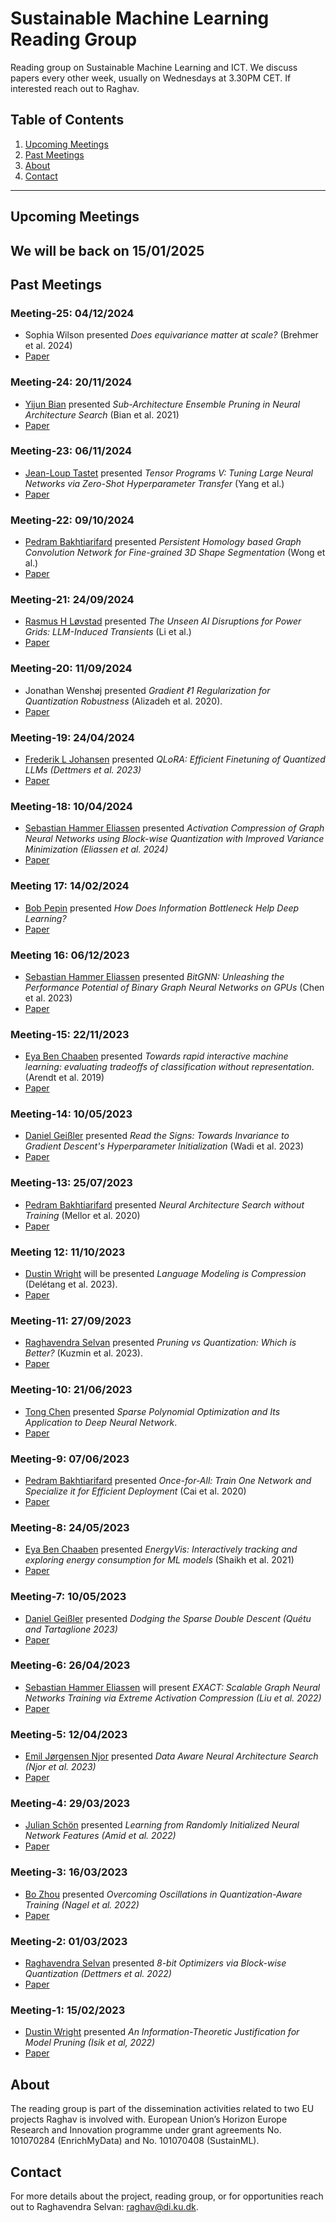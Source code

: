 # Sustainable Machine Learning Reading Group
Reading group on Sustainable Machine Learning and ICT. We discuss papers every other week, usually on Wednesdays at 3.30PM CET. If interested reach out to Raghav. 

## Table of Contents
1. [Upcoming Meetings](#upcoming-meetings)
2. [Past Meetings](#past-meetings)
3. [About](#about)
4. [Contact](#contact)

---
## Upcoming Meetings

**We will be back on 15/01/2025**
---- 
## Past Meetings

### Meeting-25: 04/12/2024

* Sophia Wilson presented _Does equivariance matter at scale?_ (Brehmer et al. 2024)
* [Paper](https://arxiv.org/abs/2410.23179)

### Meeting-24: 20/11/2024
* [Yijun Bian](https://eustomadew.github.io/) presented _Sub-Architecture Ensemble Pruning in Neural Architecture Search_ (Bian et al. 2021)
* [Paper](https://arxiv.org/abs/1910.00370)

### Meeting-23: 06/11/2024

* [Jean-Loup Tastet](https://scholar.google.com/citations?user=kQJbjnAAAAAJ&hl=en&oi=ao) presented _Tensor Programs V: Tuning Large Neural Networks via Zero-Shot Hyperparameter Transfer_ (Yang et al.)
* [Paper](https://arxiv.org/abs/2203.03466)
 
### Meeting-22: 09/10/2024

* [Pedram Bakhtiarifard](https://scholar.google.com/citations?user=wnOiOHoAAAAJ&hl=en&oi=ao) presented _Persistent Homology based Graph Convolution Network for Fine-grained 3D Shape Segmentation_ (Wong et al.)
* [Paper](https://openaccess.thecvf.com/content/ICCV2021/papers/Wong_Persistent_Homology_Based_Graph_Convolution_Network_for_Fine-Grained_3D_Shape_ICCV_2021_paper.pdf)

### Meeting-21: 24/09/2024
* [Rasmus H Løvstad](https://github.com/Snailed) presented _The Unseen AI Disruptions for Power Grids: LLM-Induced Transients_ (Li et al.)
* [Paper](https://arxiv.org/abs/2409.11416)
  
### Meeting-20: 11/09/2024
* Jonathan Wenshøj presented _Gradient ℓ1 Regularization for Quantization Robustness_ (Alizadeh et al. 2020). 
* [Paper](https://arxiv.org/abs/2002.07520)

### Meeting-19: 24/04/2024
* [Frederik L Johansen](https://scholar.google.com/citations?user=VAio2igAAAAJ&hl=en) presented _QLoRA: Efficient Finetuning of Quantized LLMs (Dettmers et al. 2023)_
* [Paper](https://arxiv.org/abs/2305.14314)


### Meeting-18: 10/04/2024
* [Sebastian Hammer Eliassen](https://github.com/sebeliassen/) presented _Activation Compression of Graph Neural Networks using Block-wise Quantization with Improved Variance Minimization (Eliassen et al. 2024)_
* [Paper](https://arxiv.org/abs/2309.11856)


### Meeting 17: 14/02/2024
* [Bob Pepin](https://scholar.google.com/citations?user=w7gb0Q4AAAAJ&hl=en) presented _How Does Information Bottleneck Help Deep Learning?_
* [Paper](https://openreview.net/forum?id=dxwjBXwvca)


### Meeting 16: 06/12/2023
* [Sebastian Hammer Eliassen](https://github.com/sebeliassen/) presented _BitGNN: Unleashing the Performance Potential of Binary Graph Neural Networks on GPUs_ (Chen et al. 2023)
* [Paper](https://arxiv.org/abs/2305.02522)

### Meeting-15: 22/11/2023
* [Eya Ben Chaaben](https://www.lisn.upsaclay.fr/members/ben-chaaben-eya/) presented _Towards rapid interactive machine learning: evaluating tradeoffs of classification without representation_. (Arendt et al. 2019)
* [Paper](https://dl.acm.org/doi/10.1145/3301275.3302280)

### Meeting-14: 10/05/2023
* [Daniel Geißler](https://www.linkedin.com/in/daniel-gei%C3%9Fler-68a5bb201/?originalSubdomain=de) presented _Read the Signs: Towards Invariance to Gradient Descent's Hyperparameter Initialization_ (Wadi et al. 2023)
* [Paper](https://arxiv.org/abs/2301.10133)

### Meeting-13: 25/07/2023
* [Pedram Bakhtiarifard](https://scholar.google.com/citations?user=wnOiOHoAAAAJ&hl=en&oi=ao) presented _Neural Architecture Search without Training_ (Mellor et al. 2020)
* [Paper](https://arxiv.org/abs/2006.04647)


### Meeting 12: 11/10/2023
* [Dustin Wright](http://dustinbwright.com/) will be presented _Language Modeling is Compression_ (Delétang et al. 2023).
* [Paper](https://arxiv.org/abs/2309.10668)

### Meeting-11: 27/09/2023
* [Raghavendra Selvan](https://raghavian.github.io/) presented _Pruning vs Quantization: Which is Better?_ (Kuzmin et al. 2023). 
* [Paper](https://arxiv.org/abs/2307.02973)

### Meeting-10: 21/06/2023
* [Tong Chen](https://scholar.google.com/citations?user=KArfuYIAAAAJ&hl=fr&oi=sra) presented _Sparse Polynomial Optimization and Its Application to Deep Neural Network_. 
* [Paper](https://proceedings.neurips.cc/paper/2020/hash/dea9ddb25cbf2352cf4dec30222a02a5-Abstract.html)

### Meeting-9: 07/06/2023
* [Pedram Bakhtiarifard](https://scholar.google.com/citations?user=wnOiOHoAAAAJ&hl=en&oi=ao) presented _Once-for-All: Train One Network and Specialize it for Efficient Deployment_ (Cai et al. 2020)
* [Paper](https://arxiv.org/abs/1908.09791)


### Meeting-8: 24/05/2023
* [Eya Ben Chaaben](https://www.lisn.upsaclay.fr/members/ben-chaaben-eya/) presented _EnergyVis: Interactively tracking and exploring energy consumption for ML models_ (Shaikh et al. 2021)
* [Paper](https://dl.acm.org/doi/abs/10.1145/3411763.3451780)


### Meeting-7: 10/05/2023
* [Daniel Geißler](https://www.linkedin.com/in/daniel-gei%C3%9Fler-68a5bb201/?originalSubdomain=de) presented _Dodging the Sparse Double Descent (Quétu and Tartaglione 2023)_
* [Paper](https://arxiv.org/pdf/2303.01213.pdf)

### Meeting-6: 26/04/2023
* [Sebastian Hammer Eliassen](https://github.com/sebeliassen/) will present _EXACT: Scalable Graph Neural Networks Training via Extreme Activation Compression (Liu et al. 2022)_
* [Paper](https://openreview.net/forum?id=vkaMaq95_rX)

### Meeting-5: 12/04/2023
* [Emil Jørgensen Njor](https://scholar.google.com/citations?user=1MM7E9QAAAAJ&hl=en&oi=ao) presented _Data Aware Neural Architecture Search (Njor et al. 2023)_
* [Paper](https://www2.compute.dtu.dk/~xefa/files/conf/2023-tinyml-datanas.pdf)


### Meeting-4: 29/03/2023
* [Julian Schön](https://scholar.google.com/citations?hl=en&user=YqdxR9UAAAAJ) presented _Learning from Randomly Initialized Neural Network Features (Amid et al. 2022)_
* [Paper](https://arxiv.org/abs/2202.06438)


### Meeting-3: 16/03/2023

* [Bo Zhou](https://scholar.google.com/citations?hl=en&user=PCvtW3gAAAAJ) presented _Overcoming Oscillations in Quantization-Aware Training (Nagel et al. 2022)_ 
* [Paper](https://proceedings.mlr.press/v162/nagel22a.html)

### Meeting-2: 01/03/2023

* [Raghavendra Selvan](https://raghavian.github.io/) presented _8-bit Optimizers via Block-wise Quantization (Dettmers et al. 2022)_ 
* [Paper](https://arxiv.org/abs/2110.02861)

### Meeting-1: 15/02/2023

* [Dustin Wright](http://dustinbwright.com/) presented _An Information-Theoretic Justification for Model Pruning (Isik et al, 2022)_
* [Paper](https://arxiv.org/abs/2102.08329)

## About

The reading group is part of the dissemination activities related to two EU projects Raghav is involved with. European Union’s Horizon Europe Research and Innovation programme under grant agreements No. 101070284 (EnrichMyData) and No. 101070408 (SustainML). 

## Contact
For more details about the project, reading group, or for opportunities reach out to Raghavendra Selvan: [raghav@di.ku.dk](mailto:raghav@di.ku.dk). 
